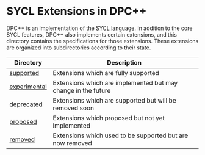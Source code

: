 # SYCL Extensions in DPC++

DPC++ is an implementation of the [SYCL language][1].  In addition to the core
SYCL features, DPC++ also implements certain extensions, and this directory
contains the specifications for those extensions.  These extensions are
organized into subdirectories according to their state.

[1]: <https://www.khronos.org/registry/SYCL/specs/sycl-2020/html/sycl-2020.html>

| Directory        | Description                                                   |
|------------------|---------------------------------------------------------------|
|[supported][2]    | Extensions which are fully supported                          |
|[experimental][3] | Extensions which are implemented but may change in the future |
|[deprecated][4]   | Extensions which are supported but will be removed soon       |
|[proposed][5]     | Extensions which proposed but not yet implemented             |
|[removed][6]      | Extensions which used to be supported but are now removed     |

[2]: <supported>
[3]: <experimental>
[4]: <deprecated>
[5]: <proposed>
[6]: <removed>
